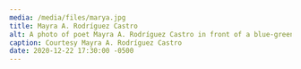 ```yaml
---
media: /media/files/marya.jpg
title: Mayra A. Rodríguez Castro
alt: A photo of poet Mayra A. Rodríguez Castro in front of a blue-green curtain.
caption: Courtesy Mayra A. Rodríguez Castro
date: 2020-12-22 17:30:00 -0500
---
```

